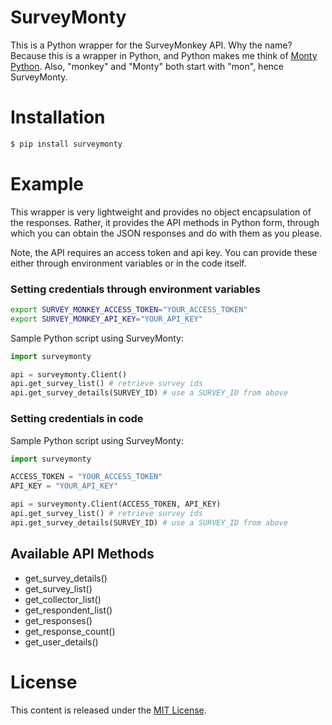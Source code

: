 # SurveyMonty

This is a Python wrapper for the SurveyMonkey API. Why the name? Because this
is a wrapper in Python, and Python makes me think of [Monty Python][1]. Also,
"monkey" and "Monty" both start with "mon", hence SurveyMonty.

[1]:http://en.wikipedia.org/wiki/Monty_Python

# Installation
```bash
$ pip install surveymonty
```

# Example
This wrapper is very lightweight and provides no object encapsulation of the
responses. Rather, it provides the API methods in Python form, through which
you can obtain the JSON responses and do with them as you please.

Note, the API requires an access token and api key. You can provide these
either through environment variables or in the code itself.

### Setting credentials through environment variables
```bash
export SURVEY_MONKEY_ACCESS_TOKEN="YOUR_ACCESS_TOKEN"
export SURVEY_MONKEY_API_KEY="YOUR_API_KEY"
```

Sample Python script using SurveyMonty:
```python
import surveymonty

api = surveymonty.Client()
api.get_survey_list() # retrieve survey ids
api.get_survey_details(SURVEY_ID) # use a SURVEY_ID from above
```

### Setting credentials in code
Sample Python script using SurveyMonty:
```python
import surveymonty

ACCESS_TOKEN = "YOUR_ACCESS_TOKEN"
API_KEY = "YOUR_API_KEY"

api = surveymonty.Client(ACCESS_TOKEN, API_KEY)
api.get_survey_list() # retrieve survey ids
api.get_survey_details(SURVEY_ID) # use a SURVEY_ID from above
```

## Available API Methods
- get\_survey\_details()
- get\_survey\_list()
- get\_collector\_list()
- get\_respondent\_list()
- get\_responses()
- get\_response\_count()
- get\_user\_details()

# License
This content is released under the [MIT License](./LICENSE.md).

